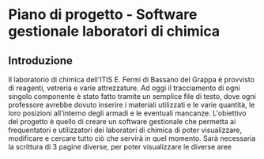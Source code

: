 # Piano di progetto - Software gestionale laboratori di chimica

## Introduzione

Il laboratorio di chimica dell'ITIS E. Fermi di Bassano del Grappa è provvisto di reagenti, vetreria e varie attrezzature.
Ad oggi il tracciamento di ogni singolo componente è stato fatto tramite un semplice file di testo, dove ogni professore avrebbe dovuto inserire i materiali utilizzati e le varie quantità, le loro posizioni all'interno degli armadi e le eventuali mancanze.
L'obiettivo del progetto è quello di creare un software gestionale che permetta ai frequentatori e utilizzatori dei laboratori di chimica di poter visualizzare, modificare e cercare tutto ciò che servirà in quel momento.
Sarà necessaria la scrittura di 3 pagine diverse, per poter visualizzare le diverse aree 
<!--stackedit_data:
eyJoaXN0b3J5IjpbNzM3NTE1OTMzXX0=
-->